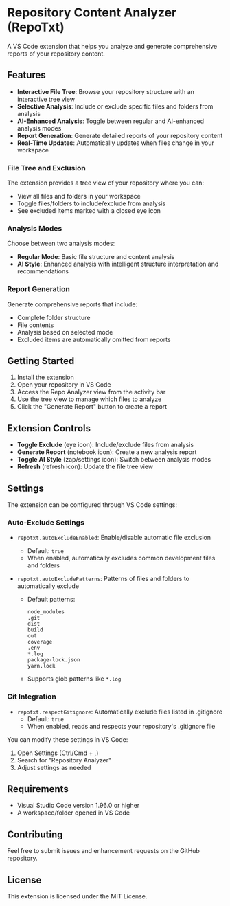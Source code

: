 # Repository Content Analyzer (RepoTxt)

A VS Code extension that helps you analyze and generate comprehensive reports of your repository content.

## Features

- **Interactive File Tree**: Browse your repository structure with an interactive tree view
- **Selective Analysis**: Include or exclude specific files and folders from analysis
- **AI-Enhanced Analysis**: Toggle between regular and AI-enhanced analysis modes
- **Report Generation**: Generate detailed reports of your repository content
- **Real-Time Updates**: Automatically updates when files change in your workspace

### File Tree and Exclusion
The extension provides a tree view of your repository where you can:
- View all files and folders in your workspace
- Toggle files/folders to include/exclude from analysis
- See excluded items marked with a closed eye icon

### Analysis Modes
Choose between two analysis modes:
- **Regular Mode**: Basic file structure and content analysis
- **AI Style**: Enhanced analysis with intelligent structure interpretation and recommendations

### Report Generation
Generate comprehensive reports that include:
- Complete folder structure
- File contents
- Analysis based on selected mode
- Excluded items are automatically omitted from reports

## Getting Started

1. Install the extension
2. Open your repository in VS Code
3. Access the Repo Analyzer view from the activity bar
4. Use the tree view to manage which files to analyze
5. Click the "Generate Report" button to create a report

## Extension Controls

- **Toggle Exclude** (eye icon): Include/exclude files from analysis
- **Generate Report** (notebook icon): Create a new analysis report
- **Toggle AI Style** (zap/settings icon): Switch between analysis modes
- **Refresh** (refresh icon): Update the file tree view

## Settings

The extension can be configured through VS Code settings:

### Auto-Exclude Settings
- `repotxt.autoExcludeEnabled`: Enable/disable automatic file exclusion
  - Default: `true`
  - When enabled, automatically excludes common development files and folders

- `repotxt.autoExcludePatterns`: Patterns of files and folders to automatically exclude
  - Default patterns:
    ```
    node_modules
    .git
    dist
    build
    out
    coverage
    .env
    *.log
    package-lock.json
    yarn.lock
    ```
  - Supports glob patterns like `*.log`

### Git Integration
- `repotxt.respectGitignore`: Automatically exclude files listed in .gitignore
  - Default: `true`
  - When enabled, reads and respects your repository's .gitignore file

You can modify these settings in VS Code:
1. Open Settings (Ctrl/Cmd + ,)
2. Search for "Repository Analyzer"
3. Adjust settings as needed

## Requirements

- Visual Studio Code version 1.96.0 or higher
- A workspace/folder opened in VS Code

## Contributing

Feel free to submit issues and enhancement requests on the GitHub repository.

## License

This extension is licensed under the MIT License.
